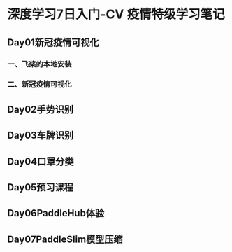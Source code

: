 # 深度学习7日入门-CV 疫情特级学习笔记
## Day01新冠疫情可视化
### 一、飞桨的本地安装
### 二、新冠疫情可视化
## Day02手势识别
## Day03车牌识别
## Day04口罩分类
## Day05预习课程
## Day06PaddleHub体验
## Day07PaddleSlim模型压缩

